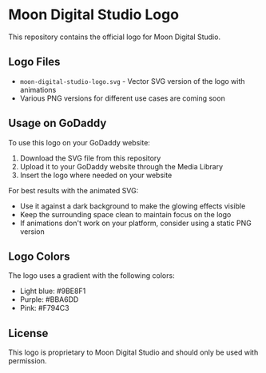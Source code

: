 # Moon Digital Studio Logo

This repository contains the official logo for Moon Digital Studio.

## Logo Files

- `moon-digital-studio-logo.svg` - Vector SVG version of the logo with animations
- Various PNG versions for different use cases are coming soon

## Usage on GoDaddy

To use this logo on your GoDaddy website:

1. Download the SVG file from this repository
2. Upload it to your GoDaddy website through the Media Library
3. Insert the logo where needed on your website

For best results with the animated SVG:
- Use it against a dark background to make the glowing effects visible
- Keep the surrounding space clean to maintain focus on the logo
- If animations don't work on your platform, consider using a static PNG version

## Logo Colors

The logo uses a gradient with the following colors:
- Light blue: #9BE8F1
- Purple: #BBA6DD
- Pink: #F794C3

## License

This logo is proprietary to Moon Digital Studio and should only be used with permission.